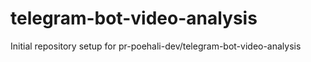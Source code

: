 # telegram-bot-video-analysis

Initial repository setup for pr-poehali-dev/telegram-bot-video-analysis